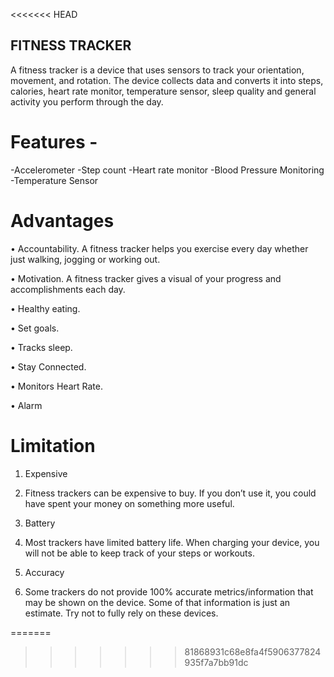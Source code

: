 <<<<<<< HEAD
##  FITNESS TRACKER


A fitness tracker is a device that uses sensors to track your orientation, movement, and rotation. The device collects data and converts it into steps, calories, heart rate monitor, temperature sensor, sleep quality and general activity you perform through the day.







# Features -

-Accelerometer
-Step count
-Heart rate monitor
-Blood Pressure Monitoring
-Temperature Sensor


# Advantages 


•	Accountability. A fitness tracker helps you exercise every day whether just walking, jogging or working out.

•	Motivation. A fitness tracker gives a visual of your progress and accomplishments each day.

•	Healthy eating.

•	Set goals.

•	Tracks sleep.

•	Stay Connected.

•	Monitors Heart Rate.

•   Alarm


# Limitation 

1) Expensive

2) Fitness trackers can be expensive to buy. If you don’t use it, you could have spent your money on something more useful.

3) Battery

4) Most trackers have limited battery life. When charging your device, you will not be able to keep track of your steps or workouts.

5) Accuracy

6) Some trackers do not provide 100% accurate metrics/information that may be shown on the device. Some of that information is just an estimate. Try not to fully rely on these devices.

=======

>>>>>>> 81868931c68e8fa4f5906377824935f7a7bb91dc
